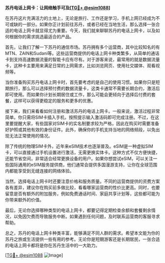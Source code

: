 **苏丹电话上网卡：让网络触手可及[[TG💪+ @esim1088](https://t.me/s/esim1088)]**

在苏丹这片充满活力的土地上，无论是旅行、工作还是学习，手机上网已经成为不可或缺的一部分。如果你正计划前往苏丹，或者已经在当地生活，那么选择一张合适的电话上网卡就显得尤为重要。今天，我们就来聊聊苏丹的电话上网卡，以及如何根据你的需求挑选最适合的产品。

首先，让我们了解一下苏丹的通信市场。苏丹拥有多个运营商，其中比较知名的有MTN、ZAIN和Sudani等。这些运营商提供的电话上网卡种类繁多，从简单的通话卡到支持高速数据流量的智能卡应有尽有。对于游客来说，最常用的就是数据流量卡，这种卡主要用来满足日常的上网需求，比如浏览网页、使用社交媒体、观看视频等。

当你准备购买苏丹电话上网卡时，首先要考虑的是自己的使用习惯。如果你只是短期旅行，那么可以选择预付费的数据流量卡，这类卡通常不需要长期合约，激活后即可使用。而如果你计划长期居住或工作，那么可能会更倾向于选择后付费的套餐，这样可以获得更稳定的服务和更多的优惠。

接下来，我们来看看如何注册和激活苏丹的电话上网卡。一般来说，激活过程非常简单。你只需将SIM卡插入手机，按照提示输入激活码即可完成注册。不过，在这里要提醒大家，有些国家对SIM卡的实名制要求较为严格，因此在购买时需要准备好护照或其他有效的身份证件。此外，确保你的手机支持当地的网络频段，以免出现无法正常使用的情况。

除了传统的物理SIM卡外，近年来eSIM技术也逐渐普及。eSIM是一种虚拟SIM卡，可以直接通过手机设置进行激活，无需更换实体卡。这种方式不仅方便快捷，还能节省空间，非常适合经常更换设备的用户。如果你想尝试eSIM，可以关注一些国际通用的eSIM服务提供商，他们通常会提供多国漫游支持，让你在全球范围内都能享受到无缝连接的网络体验。

当然，选择电话上网卡时还要注意价格和服务质量。不同的运营商提供的资费方案各有差异，建议你在购买前多做比较，看看哪家运营商的性价比更高。同时，也要留意是否有额外的附加服务，例如免费通话时间、家庭共享计划等，这些都可能为你带来额外的价值。

最后，无论你选择哪种类型的电话上网卡，都要记得定期检查余额和套餐剩余情况，以免因欠费而导致服务中断。如果遇到任何问题，及时联系运营商的客服寻求帮助。

总之，苏丹的电话上网卡种类丰富，能够满足不同人群的需求。希望本文能为你的苏丹之旅或生活提供一些有用的参考。无论你是短期游客还是长期居民，一张合适的电话上网卡都将是你在苏丹生活中的一大助力。

[[TG💪+ @esim1088](https://t.me/s/esim1088) ![Image](https://i.postimg.cc/4NQfJmqS/Snipaste-2025-05-13-00-14-12.png)]
